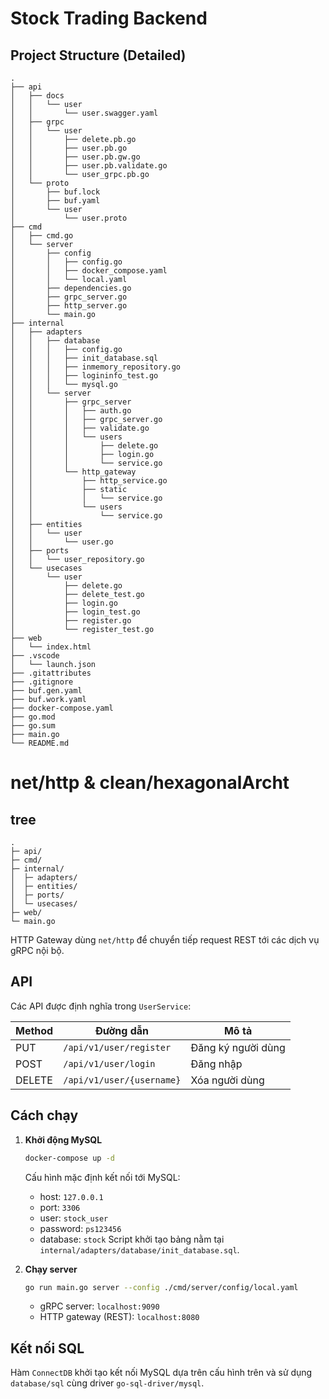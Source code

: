 # Stock Trading Backend

## Project Structure (Detailed)

```
.
├── api
│   ├── docs
│   │   └── user
│   │       └── user.swagger.yaml
│   ├── grpc
│   │   └── user
│   │       ├── delete.pb.go
│   │       ├── user.pb.go
│   │       ├── user.pb.gw.go
│   │       ├── user.pb.validate.go
│   │       └── user_grpc.pb.go
│   └── proto
│       ├── buf.lock
│       ├── buf.yaml
│       └── user
│           └── user.proto
├── cmd
│   ├── cmd.go
│   └── server
│       ├── config
│       │   ├── config.go
│       │   ├── docker_compose.yaml
│       │   └── local.yaml
│       ├── dependencies.go
│       ├── grpc_server.go
│       ├── http_server.go
│       └── main.go
├── internal
│   ├── adapters
│   │   ├── database
│   │   │   ├── config.go
│   │   │   ├── init_database.sql
│   │   │   ├── inmemory_repository.go
│   │   │   ├── logininfo_test.go
│   │   │   └── mysql.go
│   │   └── server
│   │       ├── grpc_server
│   │       │   ├── auth.go
│   │       │   ├── grpc_server.go
│   │       │   ├── validate.go
│   │       │   └── users
│   │       │       ├── delete.go
│   │       │       ├── login.go
│   │       │       └── service.go
│   │       └── http_gateway
│   │           ├── http_service.go
│   │           ├── static
│   │           │   └── service.go
│   │           └── users
│   │               └── service.go
│   ├── entities
│   │   └── user
│   │       └── user.go
│   ├── ports
│   │   └── user_repository.go
│   └── usecases
│       └── user
│           ├── delete.go
│           ├── delete_test.go
│           ├── login.go
│           ├── login_test.go
│           ├── register.go
│           └── register_test.go
├── web
│   └── index.html
├── .vscode
│   └── launch.json
├── .gitattributes
├── .gitignore
├── buf.gen.yaml
├── buf.work.yaml
├── docker-compose.yaml
├── go.mod
├── go.sum
├── main.go
└── README.md
```

# net/http & clean/hexagonalArcht

## tree
```
.
├─ api/           
├─ cmd/            
├─ internal/
│  ├─ adapters/   
│  ├─ entities/    
│  ├─ ports/       
│  └─ usecases/    
├─ web/          
└─ main.go
```
HTTP Gateway dùng `net/http` để chuyển tiếp request REST tới các dịch vụ gRPC nội bộ.

## API
Các API được định nghĩa trong `UserService`:

| Method | Đường dẫn | Mô tả |
| ------ | --------- | ----- |
| PUT    | `/api/v1/user/register` | Đăng ký người dùng |
| POST   | `/api/v1/user/login`    | Đăng nhập |
| DELETE | `/api/v1/user/{username}` | Xóa người dùng |

## Cách chạy
1. **Khởi động MySQL**
   ```bash
   docker-compose up -d
   ```
   Cấu hình mặc định kết nối tới MySQL:
   - host: `127.0.0.1`
   - port: `3306`
   - user: `stock_user`
   - password: `ps123456`
   - database: `stock`
   Script khởi tạo bảng nằm tại `internal/adapters/database/init_database.sql`.

2. **Chạy server**
   ```bash
   go run main.go server --config ./cmd/server/config/local.yaml
   ```
   - gRPC server: `localhost:9090`
   - HTTP gateway (REST): `localhost:8080`

## Kết nối SQL
Hàm `ConnectDB` khởi tạo kết nối MySQL dựa trên cấu hình trên và sử dụng `database/sql` cùng driver `go-sql-driver/mysql`.
